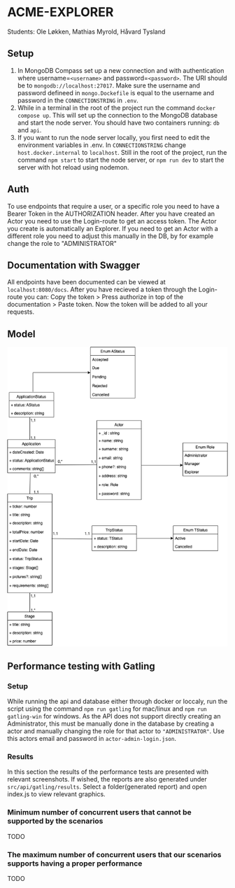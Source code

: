 # ACME-EXPLORER

Students: Ole Løkken, Mathias Myrold, Håvard Tysland

## Setup

1. In MongoDB Compass set up a new connection and with authentication where username=`<username>` and password=`<password>`. The URI should be to `mongodb://localhost:27017`. Make sure the username and password defineed in `mongo.Dockefile` is equal to the username and password in the `CONNECTIONSTRING` in `.env`.
2. While in a terminal in the root of the project run the command `docker compose up`. This will set up the connection to the MongoDB database and start the node server. You should have two containers running: `db` and `api`.
3. If you want to run the node server locally, you first need to edit the environment variables in .env. In `CONNECTIONSTRING` change `host.docker.internal` to `localhost`. Still in the root of the project, run the command `npm start` to start the node server, or `npm run dev` to start the server with hot reload using nodemon.

## Auth

To use endpoints that require a user, or a specific role you need to have a Bearer Token in the AUTHORIZATION header. After you have created an Actor you need to use the Login-route to get an access token. The Actor you create is automatically an Explorer. If you need to get an Actor with a different role you need to adjust this manually in the DB, by for example change the role to "ADMINISTRATOR"

## Documentation with Swagger

All endpoints have been documented can be viewed at `localhost:8080/docs`. After you have recieved a token through the Login-route you can: Copy the token > Press authorize in top of the documentation > Paste token. Now the token will be added to all your requests.

## Model

<img src="./assets/model.png">

## Performance testing with Gatling

### Setup

While running the api and database either through docker or loccaly, run the script using the command `npm run gatling` for mac/linux and `npm run gatling-win` for windows. As the API does not support directly creating an Administrator, this must be manually done in the database by creating a actor and manually changing the role for that actor to `"ADMINISTRATOR"`. Use this actors email and password in `actor-admin-login.json`.

### Results

In this section the results of the performance tests are presented with relevant screenshots. If wished, the reports are also generated under `src/api/gatling/results`. Select a folder(generated report) and open index.js to view relevant graphics.

### Minimum number of concurrent users that cannot be supported by the scenarios

TODO

### The maximum number of concurrent users that our scenarios supports having a proper performance

TODO
